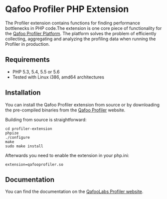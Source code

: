 # Qafoo Profiler PHP Extension

The Profiler extension contains functions for finding performance bottlenecks
in PHP code.The extension is one core piece of functionality for the [Qafoo
Profiler Platform](https://qafoolabs.com). The platform solves the problem of
efficiently collecting, aggregating and analyzing the profiling data when
running the Profiler in production.

## Requirements

- PHP 5.3, 5.4, 5.5 or 5.6
- Tested with Linux i386, amd64 architectures

## Installation

You can install the Qafoo Profiler extension from source or by downloading the
pre-compiled binaries from the [Qafoo
Profiler](https://qafoolabs.com/profiler/downloads) website.

Building from source is straightforward:

    cd profiler-extension
    phpize
    ./configure
    make
    sudo make install

Afterwards you need to enable the extension in your php.ini:

    extension=qafooprofiler.so

## Documentation

You can find the documentation on the [QafooLabs Profiler website](https://qafoolabs.com/profiler/docs/setup/profiler-php-pecl-extension).
